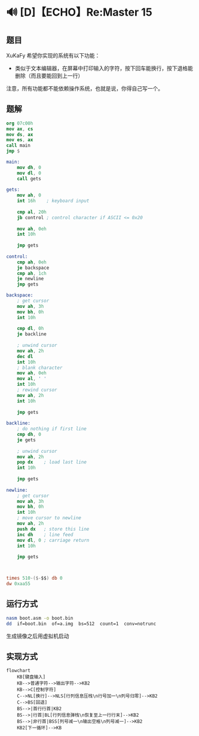 # 🔊 [D]【ECHO】Re:Master 15

## 题目

XuKaFy 希望你实现的系统有以下功能：

- 类似于文本编辑器，在屏幕中打印输入的字符，按下回车能换行，按下退格能删除（而且要能回到上一行）

注意，所有功能都不能依赖操作系统，也就是说，你得自己写一个。

## 题解

```nasm
org 07c00h 
mov ax, cs
mov ds, ax 
mov es, ax 
call main 
jmp $  

main:
	mov dh, 0
	mov dl, 0
	call gets
	
gets:
	mov ah, 0
	int 16h    ; keyboard input
	
	cmp al, 20h
	jb control ; control character if ASCII <= 0x20
	
	mov ah, 0eh
	int 10h
	
	jmp gets
	
control:
	cmp ah, 0eh
	je backspace
	cmp ah, 1ch
	je newline
	jmp gets

backspace:
	; get cursor
	mov ah, 3h
	mov bh, 0h
	int 10h
	
	cmp dl, 0h
	je backline
	
	; unwind cursor
	mov ah, 2h
	dec dl
	int 10h
	; blank character
	mov ah, 0eh
	mov al, ' '
	int 10h
	; rewind cursor
	mov ah, 2h
	int 10h
	
	jmp gets
	
backline:
	; do nothing if first line
	cmp dh, 0
	je gets
	
	; unwind cursor
	mov ah, 2h
	pop dx    ; load last line
	int 10h
	
	jmp gets
	
newline:
	; get cursor
	mov ah, 3h
	mov bh, 0h
	int 10h
	; move cursor to newline
	mov ah, 2h
	push dx   ; store this line
	inc dh    ; line feed
	mov dl, 0 ; carriage return
	int 10h
	
	jmp gets



times 510-($-$$) db 0
dw 0xaa55
```

## 运行方式

```bash
nasm boot.asm -o boot.bin
dd  if=boot.bin  of=a.img  bs=512  count=1  conv=notrunc
```

生成镜像之后用虚拟机启动

## 实现方式

```mermaid
flowchart
	KB[键盘输入]
	KB-->普通字符-->输出字符-->KB2
	KB-->C[控制字符]
	C-->NL[换行]-->NLS[行列信息压栈\n行号加一\n列号归零]-->KB2
	C-->BS[回退]
	BS-->|首行行首|KB2
	BS-->|行首|BL[行列信息弹栈\n恢复至上一行行末]-->KB2
	BS-->|非行首|BSS[列号减一\n输出空格\n列号减一]-->KB2
	KB2[下一循环]-->KB
	
```

